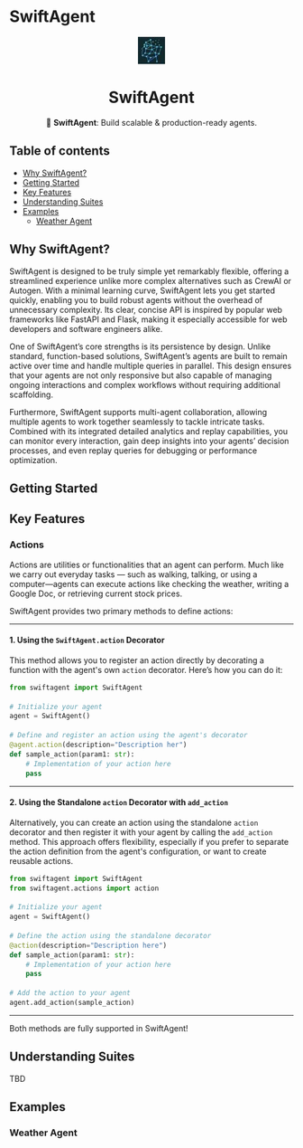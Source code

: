 # SwiftAgent

<div align="center">

![Logo of Openminder AI](./docs/openminder_logo.jpeg)

# **SwiftAgent**

🦅 **SwiftAgent**: Build scalable & production-ready agents.

<h3>

<!-- TODO -->
<!-- [Homepage](https://www.crewai.com/) | [Documentation](https://docs.crewai.com/) | [Chat with Docs](https://chatg.pt/DWjSBZn) | [Examples](https://github.com/crewAIInc/crewAI-examples) | [Discourse](https://community.crewai.com) -->

</h3>

<!-- TODO -->
<!-- [![GitHub Repo stars](https://img.shields.io/github/stars/joaomdmoura/crewAI)](https://github.com/crewAIInc/crewAI)
[![License: MIT](https://img.shields.io/badge/License-MIT-green.svg)](https://opensource.org/licenses/MIT) -->

</div>

## Table of contents

- [Why SwiftAgent?](#why-swiftagent)
- [Getting Started](#getting-started)
- [Key Features](#key-features)
- [Understanding Suites](#understanding-suites)
- [Examples](#examples)
  - [Weather Agent](#weather-agent)
<!-- - [Connecting Your Crew to a Model](#connecting-your-crew-to-a-model)
- [How CrewAI Compares](#how-crewai-compares)
- [Frequently Asked Questions (FAQ)](#frequently-asked-questions-faq)
- [Contribution](#contribution)
- [Telemetry](#telemetry)
- [License](#license) -->

## Why SwiftAgent?
SwiftAgent is designed to be truly simple yet remarkably flexible, offering a streamlined experience unlike more complex alternatives such as CrewAI or Autogen. With a minimal learning curve, SwiftAgent lets you get started quickly, enabling you to build robust agents without the overhead of unnecessary complexity. Its clear, concise API is inspired by popular web frameworks like FastAPI and Flask, making it especially accessible for web developers and software engineers alike.

One of SwiftAgent’s core strengths is its persistence by design. Unlike standard, function-based solutions, SwiftAgent’s agents are built to remain active over time and handle multiple queries in parallel. This design ensures that your agents are not only responsive but also capable of managing ongoing interactions and complex workflows without requiring additional scaffolding.

Furthermore, SwiftAgent supports multi-agent collaboration, allowing multiple agents to work together seamlessly to tackle intricate tasks. Combined with its integrated detailed analytics and replay capabilities, you can monitor every interaction, gain deep insights into your agents’ decision processes, and even replay queries for debugging or performance optimization.

## Getting Started

## Key Features

### Actions

Actions are utilities or functionalities that an agent can perform. Much like we carry out everyday tasks — such as walking, talking, or using a computer—agents can execute actions like checking the weather, writing a Google Doc, or retrieving current stock prices.

SwiftAgent provides two primary methods to define actions:

---

#### 1. Using the `SwiftAgent.action` Decorator

This method allows you to register an action directly by decorating a function with the agent's own `action` decorator. Here’s how you can do it:

```python
from swiftagent import SwiftAgent

# Initialize your agent
agent = SwiftAgent()

# Define and register an action using the agent's decorator
@agent.action(description="Description her")
def sample_action(param1: str):
    # Implementation of your action here
    pass
```

---

#### 2. Using the Standalone `action` Decorator with `add_action`

Alternatively, you can create an action using the standalone `action` decorator and then register it with your agent by calling the `add_action` method. This approach offers flexibility, especially if you prefer to separate the action definition from the agent's configuration, or want to create reusable actions.

```python
from swiftagent import SwiftAgent
from swiftagent.actions import action

# Initialize your agent
agent = SwiftAgent()

# Define the action using the standalone decorator
@action(description="Description here")
def sample_action(param1: str):
    # Implementation of your action here
    pass

# Add the action to your agent
agent.add_action(sample_action)
```

---

Both methods are fully supported in SwiftAgent! 

## Understanding Suites
TBD

## Examples

### Weather Agent

